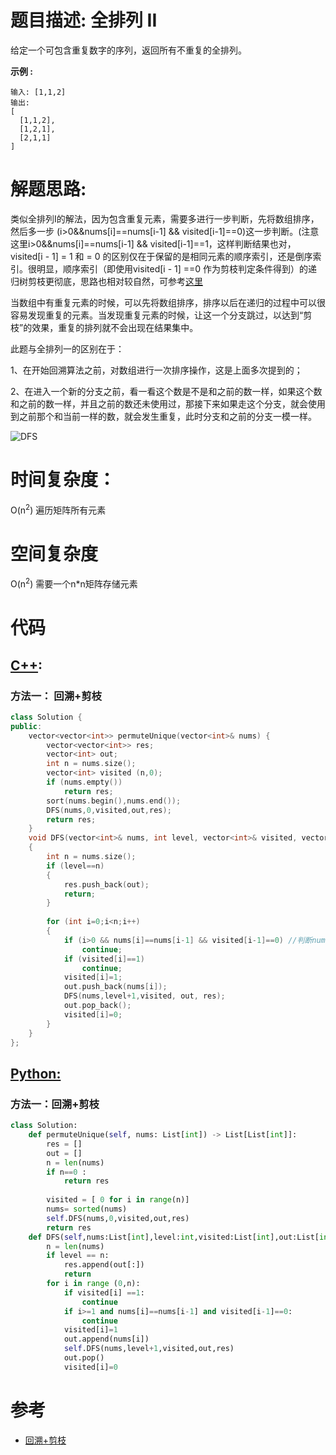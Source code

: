 # 题目描述:  全排列 II

给定一个可包含重复数字的序列，返回所有不重复的全排列。

**示例 :**
```
输入: [1,1,2]
输出:
[
  [1,1,2],
  [1,2,1],
  [2,1,1]
]
```

  
# 解题思路:
类似全排列I的解法，因为包含重复元素，需要多进行一步判断，先将数组排序，然后多一步 (i>0&&nums[i]==nums[i-1] && visited[i-1]==0)这一步判断。(注意这里i>0&&nums[i]==nums[i-1] && visited[i-1]==1，这样判断结果也对，visited[i - 1] = 1 和 = 0 的区别仅在于保留的是相同元素的顺序索引，还是倒序索引。很明显，顺序索引（即使用visited[i - 1] ==0 作为剪枝判定条件得到）的递归树剪枝更彻底，思路也相对较自然，可参考[这里](https://leetcode.cn/problems/permutations-ii/solutions/9917/hui-su-suan-fa-python-dai-ma-java-dai-ma-by-liwe-2/）)
 
 当数组中有重复元素的时候，可以先将数组排序，排序以后在递归的过程中可以很容易发现重复的元素。当发现重复元素的时候，让这一个分支跳过，以达到“剪枝”的效果，重复的排列就不会出现在结果集中。

此题与全排列一的区别在于：

1、在开始回溯算法之前，对数组进行一次排序操作，这是上面多次提到的；

2、在进入一个新的分支之前，看一看这个数是不是和之前的数一样，如果这个数和之前的数一样，并且之前的数还未使用过，那接下来如果走这个分支，就会使用到之前那个和当前一样的数，就会发生重复，此时分支和之前的分支一模一样。

![DFS](https://github.com/bryceustc/LeetCode_Note/blob/master/cpp/Permutations-II/Image/DFS.png.png)


# 时间复杂度：
  O(n<sup>2</sup>)  遍历矩阵所有元素
# 空间复杂度
  O(n<sup>2</sup>)  需要一个n\*n矩阵存储元素
  
# 代码

## [C++](./Permutation-II.cpp):

###  方法一： 回溯+剪枝
```c++
class Solution {
public:
    vector<vector<int>> permuteUnique(vector<int>& nums) {
        vector<vector<int>> res;
        vector<int> out;
        int n = nums.size();
        vector<int> visited (n,0);
        if (nums.empty())
            return res;
        sort(nums.begin(),nums.end());
        DFS(nums,0,visited,out,res);
        return res;
    }
    void DFS(vector<int>& nums, int level, vector<int>& visited, vector<int>& out, vector<vector<int>>& res)
    {
        int n = nums.size();
        if (level==n)
        {
            res.push_back(out);
            return;
        }
            
        for (int i=0;i<n;i++)
        {
            if (i>0 && nums[i]==nums[i-1] && visited[i-1]==0) //判断num[i]==nums[i-1]前提是有序，相同的数字才回相邻
                continue;
            if (visited[i]==1)
                continue;
            visited[i]=1;
            out.push_back(nums[i]);
            DFS(nums,level+1,visited, out, res);
            out.pop_back();
            visited[i]=0;
        }
    }
};
```


## [Python:](https://github.com/bryceustc/LeetCode_Note/blob/master/python/Permutation-II/Permutation-II.py)
###  方法一：回溯+剪枝
```python
class Solution:
    def permuteUnique(self, nums: List[int]) -> List[List[int]]:
        res = []
        out = []
        n = len(nums)
        if n==0 :
            return res
        
        visited = [ 0 for i in range(n)]
        nums= sorted(nums)
        self.DFS(nums,0,visited,out,res)
        return res
    def DFS(self,nums:List[int],level:int,visited:List[int],out:List[int],res:List[List[int]]):
        n = len(nums)
        if level == n:
            res.append(out[:])
            return
        for i in range (0,n):
            if visited[i] ==1:
                continue
            if i>=1 and nums[i]==nums[i-1] and visited[i-1]==0:
                continue
            visited[i]=1
            out.append(nums[i])
            self.DFS(nums,level+1,visited,out,res)
            out.pop()
            visited[i]=0
```


# 参考

  -  [回溯+剪枝](https://leetcode-cn.com/problems/permutations-ii/solution/hui-su-suan-fa-python-dai-ma-java-dai-ma-by-liwe-2/)

